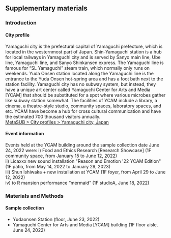 ## Supplementary materials

### Introduction
#### City profile
Yamaguchi city is the prefectural capital of Yamaguchi prefecture, which is located in the westernmost part of Japan. Shin-Yamaguchi station is a hub for local railways in Yamaguchi city and is served by Sanyo main line, Ube line, Yamaguchi line, and Sanyo Shinkansen express. The Yamaguchi line is famous for “SL Yamaguchi” steam train, which normally only runs on weekends. Yuda Onsen station located along the Yamaguchi line is the entrance to the Yuda Onsen hot-spring area and has a foot bath next to the station facility. Yamaguchi city has no subway system, but instead, they have a unique art center called Yamaguchi Center for Arts and Media [YCAM] that should be substituted for a spot where various microbes gather like subway station somewhat. The facilities of YCAM include a library, a cinema, a theatre-style studio, community spaces, laboratory spaces, and etc. YCAM have become a hub for cross cultural communication and have the estimated 700 thousand visitors annually.  
[MetaSUB > City profiles > Yamaguchi city, Japan](http://metasub.org/city-profiles/yamaguchi-city-japan/)  

#### Event information
Events held at the YCAM building around the sample collection date June 24, 2022 were:
i) Food and Ethics Research [Research Showcase] (1F community space, from January 15 to June 12, 2022)  
ii) Licaxxx new sound installation "Reason and Emotion '22 YCAM Edition" (1F patio, from May 14, 2022 to January 29, 2023)  
iii) Shun Ishiwaka + new installation at YCAM (1F foyer, from April 29 to June 12, 2022)  
iv) to R mansion performance “mermaid” (1F studioA, June 18, 2022)  
  
### Materials and Methods
#### Sample collection
- Yudaonsen Station (floor, June 23, 2022)  
- Yamaguchi Center for Arts and Media [YCAM] building (1F floor aisle, June 24, 2022)
